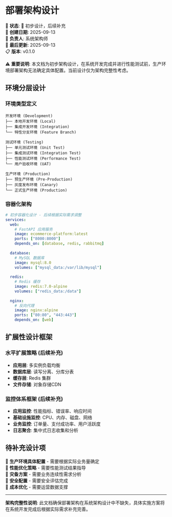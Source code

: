 <!--
文档说明：
- 内容：系统部署架构设计，包括环境配置、容器化策略、扩展性设计
- 使用方法：部署和运维时的架构指导文档
- 更新方法：部署策略变更时更新，需要架构师和运维确认
- 引用关系：被overview.md引用，引用基础设施配置
- 更新频率：部署策略调整时
- 状态：🚧 **初步设计，后续补充完善** - 在开发完成前，生产环境部署架构为虚设
-->

# 部署架构设计

📝 **状态**: 🚧 初步设计，后续补充  
📅 **创建日期**: 2025-09-13  
👤 **负责人**: 系统架构师  
🔄 **最后更新**: 2025-09-13  
📋 **版本**: v0.1.0  

⚠️ **重要说明**: 本文档为初步架构设计，在系统开发完成并进行性能测试前，生产环境部署架构无法确定具体配置。当前设计仅为架构完整性考虑。

## 环境分层设计

### 环境类型定义
```
开发环境 (Development)
├── 本地开发环境 (Local)
├── 集成开发环境 (Integration)
└── 特性分支环境 (Feature Branch)

测试环境 (Testing)  
├── 单元测试环境 (Unit Test)
├── 集成测试环境 (Integration Test)
├── 性能测试环境 (Performance Test)
└── 用户验收环境 (UAT)

生产环境 (Production)
├── 预生产环境 (Pre-Production)
├── 灰度发布环境 (Canary)
└── 正式生产环境 (Production)
```

### 容器化架构
```yaml
# 初步容器化设计 - 后续根据实际需求调整
services:
  web:
    # FastAPI 应用服务
    image: ecommerce-platform:latest
    ports: ["8000:8000"]
    depends_on: [database, redis, rabbitmq]
    
  database:
    # MySQL 数据库
    image: mysql:8.0
    volumes: ["mysql_data:/var/lib/mysql"]
    
  redis:
    # Redis 缓存
    image: redis:7.0-alpine
    volumes: ["redis_data:/data"]
    
  nginx:
    # 反向代理
    image: nginx:alpine
    ports: ["80:80", "443:443"]
    depends_on: [web]
```

## 扩展性设计框架

### 水平扩展策略 (后续补充)
- **应用层**: 多实例负载均衡
- **数据库层**: 读写分离、分库分表
- **缓存层**: Redis 集群
- **文件存储**: 对象存储CDN

### 监控体系框架 (后续补充)
- **应用监控**: 性能指标、错误率、响应时间
- **基础设施监控**: CPU、内存、磁盘、网络
- **业务监控**: 订单量、支付成功率、用户活跃度
- **日志聚合**: 集中式日志收集和分析

## 待补充设计项

🔲 **生产环境具体配置** - 需要根据实际业务量确定  
🔲 **性能优化策略** - 需要性能测试结果指导  
🔲 **灾备方案** - 需要业务连续性需求分析  
🔲 **安全配置** - 需要安全评估完成  
🔲 **成本优化** - 需要运营数据支撑  

---
**架构完整性说明**: 此文档确保部署架构在系统架构设计中不缺失，具体实施方案将在系统开发完成后根据实际需求补充完善。
